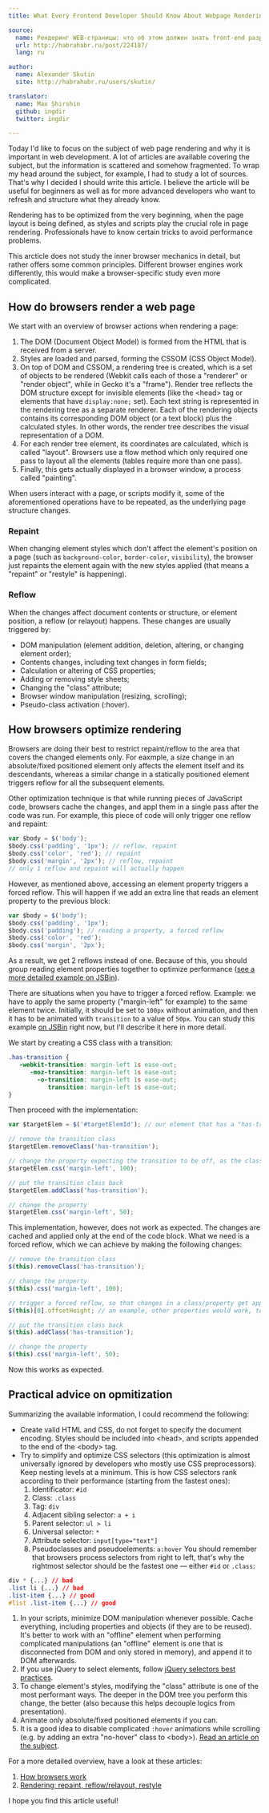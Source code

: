 ```yaml
---
title: What Every Frontend Developer Should Know About Webpage Rendering

source:
  name: Рендеринг WEB-страницы: что об этом должен знать front-end разработчик
  url: http://habrahabr.ru/post/224187/
  lang: ru

author:
  name: Alexander Skutin
  site: http://habrahabr.ru/users/skutin/

translator:
  name: Max Shirshin
  github: ingdir
  twitter: ingdir

---
```


Today I'd like to focus on the subject of web page rendering and why it is important in web development. A lot of articles are available covering the subject, but the information is scattered and somehow fragmented. To wrap my head around the subject, for example, I had to study a lot of sources. That's why I decided I should write this article. I believe the article will be useful for beginners as well as for more advanced developers who want to refresh and structure what they already know.

<!-- cut -->

Rendering has to be optimized from the very beginning, when the page layout is being defined, as styles and scripts play the crucial role in page rendering. Professionals have to know certain tricks to avoid performance problems.

This arcticle does not study the inner browser mechanics in detail, but rather offers some common principles. Different browser engines work differently, this would make a browser-specific study even more complicated.

## How do browsers render a web page

We start with an overview of browser actions when rendering a page:

1. The DOM (Document Object Model) is formed from the HTML that is received from a server.
1. Styles are loaded and parsed, forming the CSSOM (CSS Object Model).
1. On top of DOM and CSSOM, a rendering tree is created, which is a set of objects to be rendered (Webkit calls each of those a "renderer" or "render object", while in Gecko it's a "frame"). Render tree reflects the DOM structure except for invisible elements (like the &lt;head&gt; tag or elements that have `display:none;` set). Each text string is represented in the rendering tree as a separate renderer. Each of the rendering objects contains its corresponding DOM object (or a text block) plus the calculated styles. In other words, the render tree describes the visual representation of a DOM.
1. For each render tree element, its coordinates are calculated, which is called "layout". Browsers use a flow method which only required one pass to layout all the elements (tables require more than one pass).
1. Finally, this gets actually displayed in a browser window, a process called "painting".

When users interact with a page, or scripts modify it, some of the aforementioned operations have to be repeated, as the underlying page structure changes.

### Repaint

When changing element styles which don't affect the element's position on a page (such as `background-color`, `border-color`, `visibility`), the browser just repaints the element again with the new styles applied (that means a "repaint" or "restyle" is happening).

### Reflow

When the changes affect document contents or structure, or element position, a reflow (or relayout) happens. These changes are usually triggered by:

* DOM manipulation (element addition, deletion, altering, or changing element order);
* Contents changes, including text changes in form fields;
* Calculation or altering of CSS properties;
* Adding or removing style sheets;
* Changing the "class" attribute;
* Browser window manipulation (resizing, scrolling);
* Pseudo-class activation (:hover).

## How browsers optimize rendering

Browsers are doing their best to restrict repaint/reflow to the area that covers the changed elements only. For eaxmple, a size change in an absolute/fixed positioned element only affects the element itself and its descendants, whereas a similar change in a statically positioned element triggers reflow for all the subsequent elements.

Other optimization technique is that while running pieces of JavaScript code, browsers cache the changes, and appl them in a single pass after the code was run. For example, this piece of code will only trigger one reflow and repaint:

```js
var $body = $('body');
$body.css('padding', '1px'); // reflow, repaint
$body.css('color', 'red'); // repaint
$body.css('margin', '2px'); // reflow, repaint
// only 1 reflow and repaint will actually happen 
```

However, as mentioned above, accessing an element property triggers a forced reflow. This will happen if we add an extra line that reads an element property to the previous block:

```js
var $body = $('body');
$body.css('padding', '1px');
$body.css('padding'); // reading a property, a forced reflow
$body.css('color', 'red');
$body.css('margin', '2px');
```

As a result, we get 2 reflows instead of one. Because of this, you should group reading element properties together to optimize performance (<a href="http://jsbin.com/duhah/2/edit">see a more detailed example on JSBin</a>).

There are situations when you have to trigger a forced reflow. Example: we have to apply the same property ("margin-left" for example) to the same element twice. Initially, it should be set to `100px` without animation, and then it has to be animated with `transition` to a value of `50px`. You can study this example <a href="http://jsbin.com/qutev/1/edit">on JSBin</a> right now, but I'll describe it here in more detail.

We start by creating a CSS class with a transition:

```css
.has-transition {
   -webkit-transition: margin-left 1s ease-out;
      -moz-transition: margin-left 1s ease-out;
        -o-transition: margin-left 1s ease-out;
           transition: margin-left 1s ease-out;
}
```

Then proceed with the implementation:

```js
var $targetElem = $('#targetElemId'); // our element that has a "has-transition" class by default

// remove the transition class
$targetElem.removeClass('has-transition');

// change the property expecting the transition to be off, as the class is not there anymore
$targetElem.css('margin-left', 100);

// put the transition class back
$targetElem.addClass('has-transition');

// change the property
$targetElem.css('margin-left', 50);
```

This implementation, however, does not work as expected. The changes are cached and applied only at the end of the code block. What we need is a forced reflow, which we can achieve by making the following changes:

```js
// remove the transition class
$(this).removeClass('has-transition');

// change the property
$(this).css('margin-left', 100);

// trigger a forced reflow, so that changes in a class/property get applied immediately
$(this)[0].offsetHeight; // an example, other properties would work, too

// put the transition class back
$(this).addClass('has-transition');

// change the property
$(this).css('margin-left', 50);
```

Now this works as expected.

## Practical advice on opmitization

Summarizing the available information, I could recommend the following:

* Create valid HTML and CSS, do not forget to specify the document encoding. Styles should be included into &lt;head&gt;, and scripts appended to the end of the &lt;body&gt; tag.
* Try to simplify and optimize CSS selectors (this optimization is almost universally ignored by developers who mostly use CSS preprocessors). Keep nesting levels at a minimum. This is how CSS selectors rank according to their performance (starting from the fastest ones):
  1. Identificator: `#id`
  1. Class: `.class`
  1. Tag: `div`
  1. Adjacent sibling selector: `a + i`
  1. Parent selector: `ul > li`
  1. Universal selector: `*`
  1. Attribute selector: `input[type="text"]`
  1. Pseudoclasses and pseudoelements: `a:hover`
You should remember that browsers process selectors from right to left, that's why the rightmost selector should be the fastest one — either `#id` or `.class`:

```css
div * {...} // bad
.list li {...} // bad
.list-item {...} // good
#list .list-item {...} // good
```
1. In your scripts, minimize DOM manipulation whenever possible. Cache everything, including properties and objects (if they are to be reused). It's better to work with an "offline" element when performing complicated manipulations (an "offline" element is one that is disconnected from DOM and only stored in memory), and append it to DOM afterwards.
1. If you use jQuery to select elements, follow <a href="http://learn.jquery.com/performance/optimize-selectors/">jQuery selectors best practices</a>.
1. To change element's styles, modifying the "class" attribute is one of the most performant ways. The deeper in the DOM tree you perform this change, the better (also because this helps decouple logics from presentation).
1. Animate only absolute/fixed positioned elements if you can.
1. It is a good idea to disable complicated `:hover` animations while scrolling (e.g. by adding an extra "no-hover" class to &lt;body&gt;). <a href="http://habrahabr.ru/post/204238/">Read an article on the subject</a>.

For a more detailed overview, have a look at these articles:

1. [How browsers work](http://taligarsiel.com/Projects/howbrowserswork1.htm)
1. [Rendering: repaint, reflow/relayout, restyle](http://www.phpied.com/rendering-repaint-reflowrelayout-restyle/)

I hope you find this article useful!


